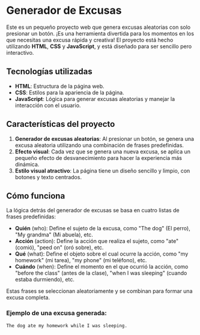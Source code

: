 # Generador de Excusas

Este es un pequeño proyecto web que genera excusas aleatorias con solo presionar un botón. ¡Es una herramienta divertida para los momentos en los que necesitas una excusa rápida y creativa! El proyecto está hecho utilizando **HTML**, **CSS** y **JavaScript**, y está diseñado para ser sencillo pero interactivo.

## Tecnologías utilizadas

- **HTML**: Estructura de la página web.
- **CSS**: Estilos para la apariencia de la página.
- **JavaScript**: Lógica para generar excusas aleatorias y manejar la interacción con el usuario.

## Características del proyecto

1. **Generador de excusas aleatorias**: Al presionar un botón, se genera una excusa aleatoria utilizando una combinación de frases predefinidas.
2. **Efecto visual**: Cada vez que se genera una nueva excusa, se aplica un pequeño efecto de desvanecimiento para hacer la experiencia más dinámica.
3. **Estilo visual atractivo**: La página tiene un diseño sencillo y limpio, con botones y texto centrados.

## Cómo funciona

La lógica detrás del generador de excusas se basa en cuatro listas de frases predefinidas:

- **Quién** (who): Define el sujeto de la excusa, como "The dog" (El perro), "My grandma" (Mi abuela), etc.
- **Acción** (action): Define la acción que realiza el sujeto, como "ate" (comió), "peed on" (oró sobre), etc.
- **Qué** (what): Define el objeto sobre el cual ocurre la acción, como "my homework" (mi tarea), "my phone" (mi teléfono), etc.
- **Cuándo** (when): Define el momento en el que ocurrió la acción, como "before the class" (antes de la clase), "when I was sleeping" (cuando estaba durmiendo), etc.

Estas frases se seleccionan aleatoriamente y se combinan para formar una excusa completa.

### Ejemplo de una excusa generada:
```text
The dog ate my homework while I was sleeping.

